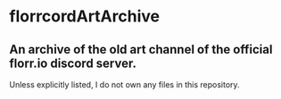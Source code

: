 # florrcordArtArchive
## An archive of the old art channel of the official florr.io discord server.
Unless explicitly listed, I do not own any files in this repository.
